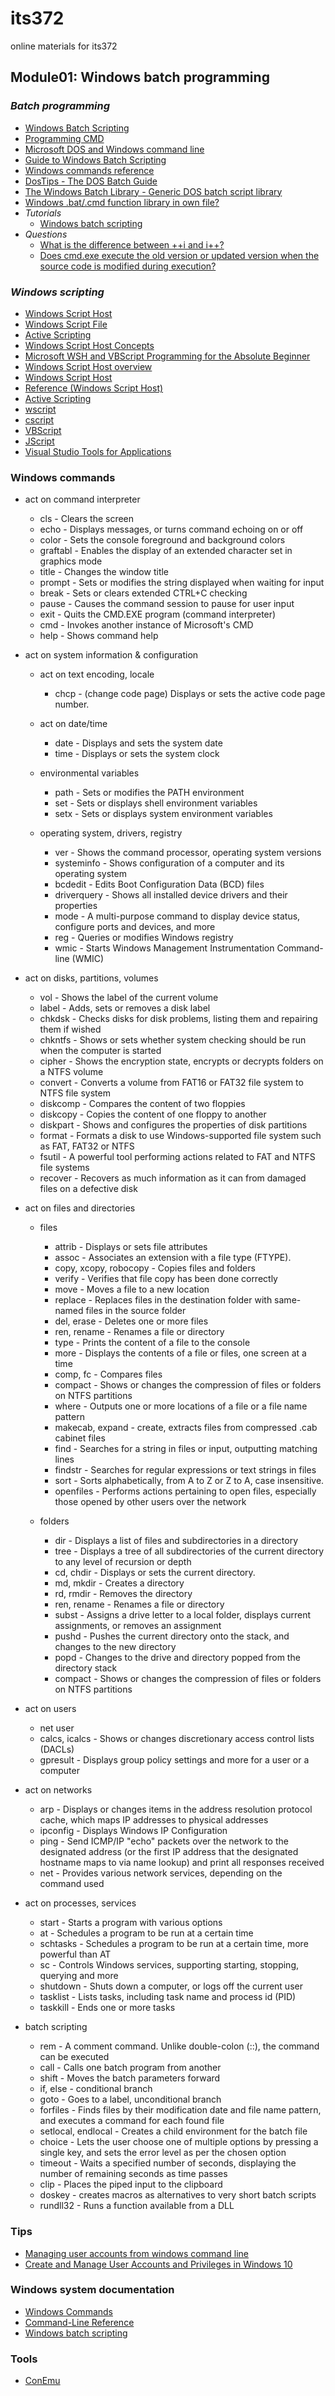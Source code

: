 # its372
online materials for its372

## Module01: Windows batch programming
### _Batch programming_
* [Windows Batch Scripting](https://en.wikibooks.org/wiki/Windows_Batch_Scripting)
* [Programming CMD](https://en.wikibooks.org/wiki/Windows_Programming/Programming_CMD)
* [Microsoft DOS and Windows command line](https://www.computerhope.com/msdos.htm)
* [Guide to Windows Batch Scripting](http://steve-jansen.github.io/guides/windows-batch-scripting/)
* [Windows commands reference](https://docs.microsoft.com/en-us/windows-server/administration/windows-commands/windows-commands)
* [DosTips - The DOS Batch Guide](https://www.dostips.com/)
* [The Windows Batch Library - Generic DOS batch script library](https://github.com/ClicketyClickDK/Underscore)
* [Windows .bat/.cmd function library in own file?](https://stackoverflow.com/questions/7712661/windows-bat-cmd-function-library-in-own-file)
* _Tutorials_
  * [Windows batch scripting](https://en.wikibooks.org/wiki/Windows\_Batch\_Scripting)
* _Questions_
  * [What is the difference between ++i and i++?](https://stackoverflow.com/questions/24853/c-what-is-the-difference-between-i-and-i)
  * [ Does cmd.exe execute the old version or updated version when the source code is modified during execution?](https://en.wikibooks.org/wiki/Windows\_Batch\_Scripting\#Batch\_reloading)
### _Windows scripting_
* [Windows Script Host](https://en.wikipedia.org/wiki/Windows\_Script\_Host)
* [Windows Script File](https://en.wikipedia.org/wiki/Windows\_Script\_File)
* [Active Scripting](https://en.wikipedia.org/wiki/Active\_Scripting)
* [Windows Script Host Concepts](https://docs.microsoft.com/en-us/previous-versions/windows/it-pro/windows-server-2003/cc778530\(v=ws\.10\))
* [Microsoft WSH and VBScript Programming for the Absolute Beginner](https://flylib.com/books/en/2.442.1/)
* [Windows Script Host overview](https://docs.microsoft.com/en-us/previous-versions/windows/it-pro/windows-server-2003/cc738350\(v=ws\.10\)?redirectedfrom=MSDN)
* [Windows Script Host](https://docs.microsoft.com/en-us/previous-versions//9bbdkx3k\(v=vs\.85\)?redirectedfrom=MSDN)
* [Reference (Windows Script Host)](https://docs.microsoft.com/en-us/previous-versions//98591fh7\(v=vs.85\)?redirectedfrom=MSDN)
* [Active Scripting](https://en.wikipedia.org/wiki/Active\_Scripting)
* [wscript](https://docs.microsoft.com/en-us/windows-server/administration/windows-commands/wscript)
* [cscript](https://docs.microsoft.com/en-us/windows-server/administration/windows-commands/cscript)
* [VBScript](https://docs.microsoft.com/en-us/previous-versions/t0aew7h6\(v=vs\.85\))
* [JScript](https://docs.microsoft.com/en-us/previous-versions//hbxc2t98\(v=vs.85\)?redirectedfrom=MSDN)
* [Visual Studio Tools for Applications](https://en.wikipedia.org/wiki/Visual\_Studio\_Tools\_for\_Applications)
### Windows commands
* act on command interpreter
  * cls - Clears the screen
  * echo - Displays messages, or turns command echoing on or off
  * color - Sets the console foreground and background colors
  * graftabl - Enables the display of an extended character set in graphics mode
  * title - Changes the window title
  * prompt - Sets or modifies the string displayed when waiting for input
  * break - Sets or clears extended CTRL+C checking
  * pause - Causes the command session to pause for user input
  * exit - Quits the CMD.EXE program (command interpreter)
  * cmd - Invokes another instance of Microsoft's CMD
  * help - Shows command help


* act on system information & configuration
  * act on text encoding, locale
    * chcp - (change code page) Displays or sets the active code page number.
  * act on date/time
    * date - Displays and sets the system date
    * time - Displays or sets the system clock
  * environmental variables
    * path - Sets or modifies the PATH environment
    * set - Sets or displays shell environment variables
    * setx - Sets or displays system environment variables

  * operating system, drivers, registry
    * ver - Shows the command processor, operating system versions
    * systeminfo - Shows configuration of a computer and its operating system
    * bcdedit - Edits Boot Configuration Data (BCD) files
    * driverquery - Shows all installed device drivers and their properties
    * mode - A multi-purpose command to display device status, configure ports and devices, and more
    * reg - Queries or modifies Windows registry
    * wmic - Starts Windows Management Instrumentation Command-line (WMIC)
    
 
 
* act on disks, partitions, volumes
  * vol - Shows the label of the current volume
  * label - Adds, sets or removes a disk label
  * chkdsk - Checks disks for disk problems, listing them and repairing them if wished
  * chkntfs - Shows or sets whether system checking should be run when the computer is started
  * cipher - Shows the encryption state, encrypts or decrypts folders on a NTFS volume
  * convert - Converts a volume from FAT16 or FAT32 file system to NTFS file system
  * diskcomp - Compares the content of two floppies
  * diskcopy - Copies the content of one floppy to another
  * diskpart - Shows and configures the properties of disk partitions
  * format - Formats a disk to use Windows-supported file system such as FAT, FAT32 or NTFS
  * fsutil - A powerful tool performing actions related to FAT and NTFS file systems
  * recover - Recovers as much information as it can from damaged files on a defective disk

* act on files and directories
  * files
    * attrib - Displays or sets file attributes
    * assoc - Associates an extension with a file type (FTYPE).
    * copy, xcopy, robocopy - Copies files and folders
    * verify - Verifies that file copy has been done correctly
    * move - Moves a file to a new location
    * replace - Replaces files in the destination folder with same-named files in the source folder
    * del, erase - Deletes one or more files
    * ren, rename - Renames a file or directory
    * type - Prints the content of a file to the console
    * more - Displays the contents of a file or files, one screen at a time
    * comp, fc - Compares files
    * compact - Shows or changes the compression of files or folders on NTFS partitions
    * where - Outputs one or more locations of a file or a file name pattern
    * makecab, expand - create, extracts files from compressed .cab cabinet files
    * find - Searches for a string in files or input, outputting matching lines
    * findstr - Searches for regular expressions or text strings in files
    * sort - Sorts alphabetically, from A to Z or Z to A, case insensitive.
    * openfiles - Performs actions pertaining to open files, especially those opened by other users over the network

  * folders
    * dir - Displays a list of files and subdirectories in a directory
    * tree - Displays a tree of all subdirectories of the current directory to any level of recursion or depth
    * cd, chdir - Displays or sets the current directory.
    * md, mkdir - Creates a directory
    * rd, rmdir - Removes the directory
    * ren, rename - Renames a file or directory
    * subst - Assigns a drive letter to a local folder, displays current assignments, or removes an assignment
    * pushd - Pushes the current directory onto the stack, and changes to the new directory 
    * popd - Changes to the drive and directory popped from the directory stack
    * compact - Shows or changes the compression of files or folders on NTFS partitions

* act on users
  * net user
  * calcs, icalcs - Shows or changes discretionary access control lists (DACLs)
  * gpresult - Displays group policy settings and more for a user or a computer 


* act on networks
  * arp - Displays or changes items in the address resolution protocol cache, which maps IP addresses to physical addresses
  * ipconfig - Displays Windows IP Configuration
  * ping - Send ICMP/IP "echo" packets over the network to the designated address (or the first IP address that the designated hostname maps to via name lookup) and print all responses received
  * net - Provides various network services, depending on the command used


* act on processes, services
  * start - Starts a program with various options
  * at - Schedules a program to be run at a certain time
  * schtasks - Schedules a program to be run at a certain time, more powerful than AT
  * sc - Controls Windows services, supporting starting, stopping, querying and more
  * shutdown - Shuts down a computer, or logs off the current user
  * tasklist - Lists tasks, including task name and process id (PID)
  * taskkill - Ends one or more tasks


* batch scripting
  * rem - A comment command. Unlike double-colon (::), the command can be executed
  * call - Calls one batch program from another
  * shift - Moves the batch parameters forward
  * if, else - conditional branch
  * goto - Goes to a label, unconditional branch
  * forfiles - Finds files by their modification date and file name pattern, and executes a command for each found file
  * setlocal, endlocal - Creates a child environment for the batch file
  * choice - Lets the user choose one of multiple options by pressing a single key, and sets the error level as per the chosen option
  * timeout - Waits a specified number of seconds, displaying the number of remaining seconds as time passes
  * clip - Places the piped input to the clipboard
  * doskey - creates macros as alternatives to very short batch scripts
  * rundll32 - Runs a function available from a DLL


### Tips
* [Managing user accounts from windows command line](https://www.windows-commandline.com/category/user-accounts/)
* [Create and Manage User Accounts and Privileges in Windows 10](https://www.groovypost.com/howto/create-manage-user-account-privileges-windows-10/)

### Windows system documentation
* [Windows Commands](https://docs.microsoft.com/en-us/windows-server/administration/windows-commands/windows-commands)
* [Command-Line Reference](https://docs.microsoft.com/en-us/previous-versions/windows/it-pro/windows-server-2012-R2-and-2012/cc754340%28v%3dws.11%29)
* [Windows batch scripting](https://en.wikibooks.org/wiki/Windows\_Batch\_Scripting)

### Tools
* [ConEmu](https://conemu.github.io/)



